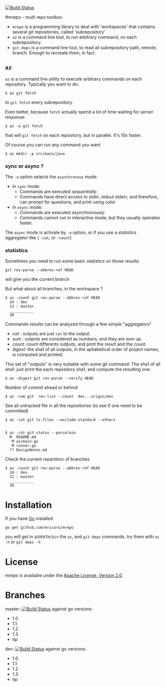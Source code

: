 [![Build Status](https://travis-ci.org/ericaro/mrepo.png?branch=master)](https://travis-ci.org/ericaro/mrepo)


#mrepo - multi repo toolbox

  - `mrepo` is a programming library to deal with 'workspaces' that contains several git repositories, called 'subrepository'
  - `az` is a command line tool, to run arbitrary command, on each subrepository.
  - `git-deps` is a command line tool, to read all subrepository path, remote, branch. Enough to recreate them, in fact.


## `az`

`az`  is a command line utility to execute arbitrary commands on each repository. Typically you want to do:

    $ az git fetch

to `git fetch` every subrepository.

Even better, because `fetch` actually spend a lot of time waiting for server response: 

    $ az -a git fetch

that will `git fetch`  on each repository, but in parallel. It's 10x faster.


Of course you can run any command you want

    $ az mkdir -p src/main/java


### sync or async ?

The `-a` option selects the `asynchronous` mode.

  - In `sync` mode:
    + Commands are executed *sequentially*. 
    + Commands have direct access to stdin, stdout stderr, and therefore, can prompt for questions, and print using color
  - In `async` mode:
    + Commands are executed *asynchronously*.
    + Commands cannot run in interactive mode, but they usually operates faster.

The `async` mode is activate by `-a` option, or if you use a *statistics aggregator* like ( `-cat`, or `-count`)


### statistics

Sometimes you need to run some basic statistics on those results:

    git rev-parse --abbrev-ref HEAD

will give you the current branch

But what about all branches, in the workspace ?


    $ az -count git rev-parse --abbrev-ref HEAD
      24 : dev
      12 : master
      ___________
      36

Commands results can be analyzed through a few simple "aggregators"

 - *cat* : outputs are just `cat` to the output.
 - *sum* : outputs are considered as numbers, and they are sum up.
 - *count*: count differents outputs, and print the result and the count.
 - *digest*: the sha1 of all outputs, in the aphabetical order of project names, is computed and printed.


This set of "outputs" is very suitable with some git command:
The sha1 of all sha1: just print the each repository sha1, and compute the resulting one:

    $ az -digest git rev-parse --verify HEAD

Number of commit ahead or behind

    $ az -sum git  rev-list --count  dev...origin/dev

See all untracked file in all the repositories (to see if one need to be committed)

    $ az -cat git ls-files --exclude-standard --others

  
    $ az -cat git status --porcelain
      M  README.md
       M az/main.go
       M runner.go
      ?? DesignNotes.md


Check the current repartition of branches

    $ az -count git rev-parse --abbrev-ref HEAD
      24 : dev
      12 : master
      ___________
      36


# Installation

If you have [Go](http://golang.org) installed 

    go get github.com/ericaro/mrepo

you will get in `$GOPATH/bin` the `az`, and `git-deps` commands. try them with `az -h` or `git deps -h`

# License

mrepo is available under the [Apache License, Version 2.0](http://www.apache.org/licenses/LICENSE-2.0.html).

# Branches


master: [![Build Status](https://travis-ci.org/ericaro/mrepo.png?branch=master)](https://travis-ci.org/ericaro/mrepo) against go versions:

  - 1.0
  - 1.1
  - 1.2
  - 1.3
  - tip

dev: [![Build Status](https://travis-ci.org/ericaro/mrepo.png?branch=dev)](https://travis-ci.org/ericaro/mrepo) against go versions:

  - 1.0
  - 1.1
  - 1.2
  - 1.3
  - tip


